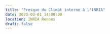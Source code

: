 ```yaml
---
title: "Fresque du Climat interne à l'INRIA"
date: 2023-03-01 14:00:00
location: INRIA Rennes
draft: false
---
```

